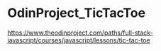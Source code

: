 # OdinProject_TicTacToe
https://www.theodinproject.com/paths/full-stack-javascript/courses/javascript/lessons/tic-tac-toe

